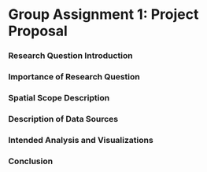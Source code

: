 # Group Assignment 1: Project Proposal 
### Research Question Introduction 
### Importance of Research Question
### Spatial Scope Description 
### Description of Data Sources 
### Intended Analysis and Visualizations 
### Conclusion

